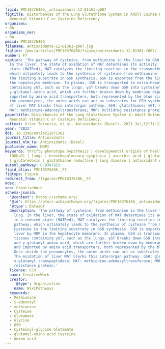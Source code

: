 ```yaml
---
figid: PMC10376486__antioxidants-12-01361-g007
figtitle: Disturbances of the Lung Glutathione System in Adult Guinea Pigs Following
  Neonatal Vitamin C or Cysteine Deficiency
organisms:
- NA
organisms_ner:
- NA
pmcid: PMC10376486
filename: antioxidants-12-01361-g007.jpg
figlink: /pmc/articles/PMC10376486/figure/antioxidants-12-01361-f007/
number: F7
caption: 'The pathway of cysteine, from methionine in the liver to GSH in the lung.
  In the liver, the state of oxidation of MAT determines its activity. When in a reduced
  state (MATRed), MAT catalyzes the limiting reaction in the transmethylation pathway,
  which ultimately leads to the synthesis of cysteine from methionine. Cysteine is
  the limiting substrate in GSH synthesis. GSH is exported from the liver by MRP in
  the hepatocyte membrane. In plasma, GSH is transported to extra-hepatic tissues
  containing γGT, such as the lungs. γGT breaks down GSH into cysteinylglycine and
  γ-glutamyl-amino acid, which are further broken down by membrane dipeptidases and
  imported by amino acid transporters, both represented by the blue circle. Once inside
  the pneumocytes, the amino acids can act as substrates for GSH synthesis. The oxidation
  of liver MAT blocks this interorgan pathway. GSH: glutathione; γGT: γ-glutamyl transpeptidase;
  MAT: methionine-adenosyltransferase; MRP: multidrug resistance protein.'
papertitle: Disturbances of the Lung Glutathione System in Adult Guinea Pigs Following
  Neonatal Vitamin C or Cysteine Deficiency.
reftext: Vitor Teixeira, et al. Antioxidants (Basel). 2023 Jul;12(7):1361.
year: '2023'
doi: 10.3390/antiox12071361
journal_title: Antioxidants
journal_nlm_ta: Antioxidants (Basel)
publisher_name: MDPI
keywords: thrifty phenotype hypothesis | developmental origins of health and disease
  (DOHaD) | lungs | bronchopulmonary dysplasia | ascorbic acid | glutathionylation
  | glutaredoxin | glutathione reductase | lung disease | antioxidant deficiencies
automl_pathway: 0.9347953
figid_alias: PMC10376486__F7
figtype: Figure
redirect_from: /figures/PMC10376486__F7
ndex: ''
seo: CreativeWork
schema-jsonld:
  '@context': https://schema.org/
  '@id': https://pfocr.wikipathways.org/figures/PMC10376486__antioxidants-12-01361-g007.html
  '@type': Dataset
  description: 'The pathway of cysteine, from methionine in the liver to GSH in the
    lung. In the liver, the state of oxidation of MAT determines its activity. When
    in a reduced state (MATRed), MAT catalyzes the limiting reaction in the transmethylation
    pathway, which ultimately leads to the synthesis of cysteine from methionine.
    Cysteine is the limiting substrate in GSH synthesis. GSH is exported from the
    liver by MRP in the hepatocyte membrane. In plasma, GSH is transported to extra-hepatic
    tissues containing γGT, such as the lungs. γGT breaks down GSH into cysteinylglycine
    and γ-glutamyl-amino acid, which are further broken down by membrane dipeptidases
    and imported by amino acid transporters, both represented by the blue circle.
    Once inside the pneumocytes, the amino acids can act as substrates for GSH synthesis.
    The oxidation of liver MAT blocks this interorgan pathway. GSH: glutathione; γGT:
    γ-glutamyl transpeptidase; MAT: methionine-adenosyltransferase; MRP: multidrug
    resistance protein.'
  license: CC0
  name: CreativeWork
  creator:
    '@type': Organization
    name: WikiPathways
  keywords:
  - Methionine
  - S-adenosyl
  - methionine
  - Cysteine
  - Glutamate
  - Glycine
  - GSH
  - Cysteinyl-glycine Glutamate
  - glutamyl-amino acid Cysteine
  - Amino acid
---
```

